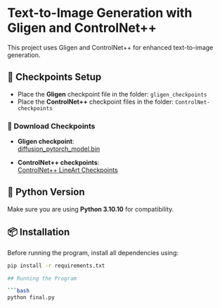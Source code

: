 # Text-to-Image Generation with Gligen and ControlNet++

This project uses Gligen and ControlNet++ for enhanced text-to-image generation.

## 📁 Checkpoints Setup

- Place the **Gligen** checkpoint file in the folder: `gligen_checkpoints`
- Place the **ControlNet++** checkpoint files in the folder: `ControlNet-checkpoints`

### 🔗 Download Checkpoints

- **Gligen checkpoint**:  
  [diffusion_pytorch_model.bin](https://huggingface.co/gligen/gligen-generation-text-image-box/blob/main/diffusion_pytorch_model.bin)

- **ControlNet++ checkpoints**:  
  [ControlNet++ LineArt Checkpoints](https://huggingface.co/limingcv/reward_controlnet/tree/main/checkpoints/lineart)

## 🐍 Python Version

Make sure you are using **Python 3.10.10** for compatibility.

## 📦 Installation

Before running the program, install all dependencies using:

```bash
pip install -r requirements.txt

## Running the Program

```bash
python final.py

